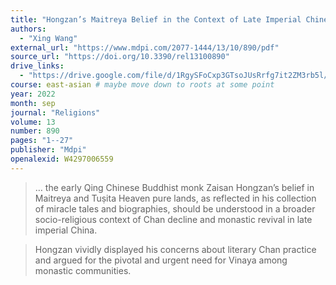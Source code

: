 ```yaml
---
title: "Hongzan’s Maitreya Belief in the Context of Late Imperial Chinese Monastic Revival and Chan Decline"
authors:
  - "Xing Wang"
external_url: "https://www.mdpi.com/2077-1444/13/10/890/pdf"
source_url: "https://doi.org/10.3390/rel13100890"
drive_links:
  - "https://drive.google.com/file/d/1RgySFoCxp3GTsoJUsRrfg7it2ZM3rb5l/view?usp=drivesdk"
course: east-asian # maybe move down to roots at some point
year: 2022
month: sep
journal: "Religions"
volume: 13
number: 890
pages: "1--27"
publisher: "Mdpi"
openalexid: W4297006559
---
```


> … the early Qing Chinese Buddhist monk Zaisan Hongzan’s belief in Maitreya and Tuṣita Heaven pure lands, as reflected in his collection of miracle tales and biographies, should be understood in a broader socio-religious context of Chan decline and monastic revival in late imperial China.

> Hongzan vividly displayed his concerns about literary Chan practice and argued for the pivotal and urgent need for Vinaya among monastic communities.
